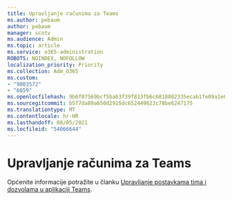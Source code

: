 ```yaml
---
title: Upravljanje računima za Teams
ms.author: pebaum
author: pebaum
manager: scotv
ms.audience: Admin
ms.topic: article
ms.service: o365-administration
ROBOTS: NOINDEX, NOFOLLOW
localization_priority: Priority
ms.collection: Adm_O365
ms.custom:
- "9003572"
- "6659"
ms.openlocfilehash: 9b6f07569bcf5bab3f39f813fb6c6818882335ecab1fe09a1e65f2e06ff2edd5
ms.sourcegitcommit: b5f7da89a650d2915dc652449623c78be6247175
ms.translationtype: MT
ms.contentlocale: hr-HR
ms.lasthandoff: 08/05/2021
ms.locfileid: "54066644"
---
```

# <a name="managing-teams-accounts"></a>Upravljanje računima za Teams

Općenite informacije potražite u članku [Upravljanje postavkama tima i dozvolama u aplikaciji Teams](https://support.microsoft.com/office/ce053b04-1b8e-4796-baa8-90dc427b3acc#ID0EAABAAA=Desktop).
